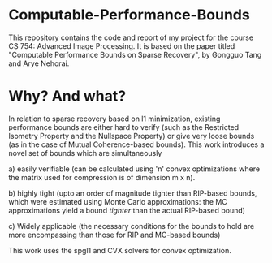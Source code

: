 # Computable-Performance-Bounds

This repository contains the code and report of my project for the course CS 754: Advanced Image Processing. It is based on the paper titled "Computable Performance Bounds on Sparse Recovery", by Gongguo Tang and Arye Nehorai.

# Why? And what?
In relation to sparse recovery based on l1 minimization, existing performance bounds are either hard to verify (such as the Restricted Isometry Property and the Nullspace Property) or give very loose bounds (as in the case of Mutual Coherence-based bounds). This work introduces a novel set of bounds which are simultaneously 

a) easily verifiable (can be calculated using 'n' convex optimizations where the matrix used for compression is of dimension m x n).

b) highly tight (upto an order of magnitude tighter than RIP-based bounds, which were estimated using Monte Carlo approximations: the MC approximations yield a bound _tighter_ than the actual RIP-based bound)

c) Widely applicable (the necessary conditions for the bounds to hold are more encompassing than those for RIP and MC-based bounds)

This work uses the spgl1 and CVX solvers for convex optimization.
